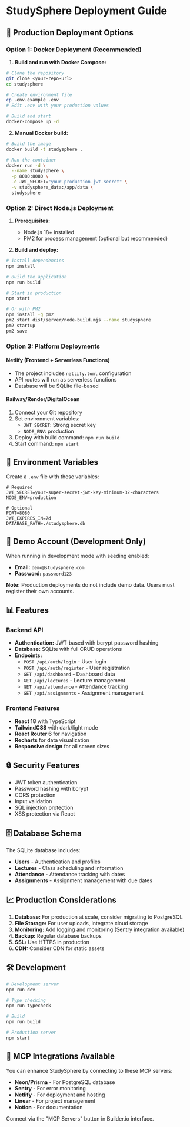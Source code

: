 # StudySphere Deployment Guide

## 🚀 Production Deployment Options

### Option 1: Docker Deployment (Recommended)

1. **Build and run with Docker Compose:**

```bash
# Clone the repository
git clone <your-repo-url>
cd studysphere

# Create environment file
cp .env.example .env
# Edit .env with your production values

# Build and start
docker-compose up -d
```

2. **Manual Docker build:**

```bash
# Build the image
docker build -t studysphere .

# Run the container
docker run -d \
  --name studysphere \
  -p 8080:8080 \
  -e JWT_SECRET="your-production-jwt-secret" \
  -v studysphere_data:/app/data \
  studysphere
```

### Option 2: Direct Node.js Deployment

1. **Prerequisites:**

   - Node.js 18+ installed
   - PM2 for process management (optional but recommended)

2. **Build and deploy:**

```bash
# Install dependencies
npm install

# Build the application
npm run build

# Start in production
npm start

# Or with PM2
npm install -g pm2
pm2 start dist/server/node-build.mjs --name studysphere
pm2 startup
pm2 save
```

### Option 3: Platform Deployments

#### Netlify (Frontend + Serverless Functions)

- The project includes `netlify.toml` configuration
- API routes will run as serverless functions
- Database will be SQLite file-based

#### Railway/Render/DigitalOcean

1. Connect your Git repository
2. Set environment variables:
   - `JWT_SECRET`: Strong secret key
   - `NODE_ENV`: production
3. Deploy with build command: `npm run build`
4. Start command: `npm start`

## 🔧 Environment Variables

Create a `.env` file with these variables:

```env
# Required
JWT_SECRET=your-super-secret-jwt-key-minimum-32-characters
NODE_ENV=production

# Optional
PORT=8080
JWT_EXPIRES_IN=7d
DATABASE_PATH=./studysphere.db
```

## 🎯 Demo Account (Development Only)

When running in development mode with seeding enabled:

- **Email:** `demo@studysphere.com`
- **Password:** `password123`

**Note:** Production deployments do not include demo data. Users must register their own accounts.

## 📊 Features

### Backend API

- **Authentication:** JWT-based with bcrypt password hashing
- **Database:** SQLite with full CRUD operations
- **Endpoints:**
  - `POST /api/auth/login` - User login
  - `POST /api/auth/register` - User registration
  - `GET /api/dashboard` - Dashboard data
  - `GET /api/lectures` - Lecture management
  - `GET /api/attendance` - Attendance tracking
  - `GET /api/assignments` - Assignment management

### Frontend Features

- **React 18** with TypeScript
- **TailwindCSS** with dark/light mode
- **React Router 6** for navigation
- **Recharts** for data visualization
- **Responsive design** for all screen sizes

## 🔒 Security Features

- JWT token authentication
- Password hashing with bcrypt
- CORS protection
- Input validation
- SQL injection protection
- XSS protection via React

## 🗄️ Database Schema

The SQLite database includes:

- **Users** - Authentication and profiles
- **Lectures** - Class scheduling and information
- **Attendance** - Attendance tracking with dates
- **Assignments** - Assignment management with due dates

## 📈 Production Considerations

1. **Database:** For production at scale, consider migrating to PostgreSQL
2. **File Storage:** For user uploads, integrate cloud storage
3. **Monitoring:** Add logging and monitoring (Sentry integration available)
4. **Backup:** Regular database backups
5. **SSL:** Use HTTPS in production
6. **CDN:** Consider CDN for static assets

## 🛠️ Development

```bash
# Development server
npm run dev

# Type checking
npm run typecheck

# Build
npm run build

# Production server
npm start
```

## 🎨 MCP Integrations Available

You can enhance StudySphere by connecting to these MCP servers:

- **Neon/Prisma** - For PostgreSQL database
- **Sentry** - For error monitoring
- **Netlify** - For deployment and hosting
- **Linear** - For project management
- **Notion** - For documentation

Connect via the "MCP Servers" button in Builder.io interface.
